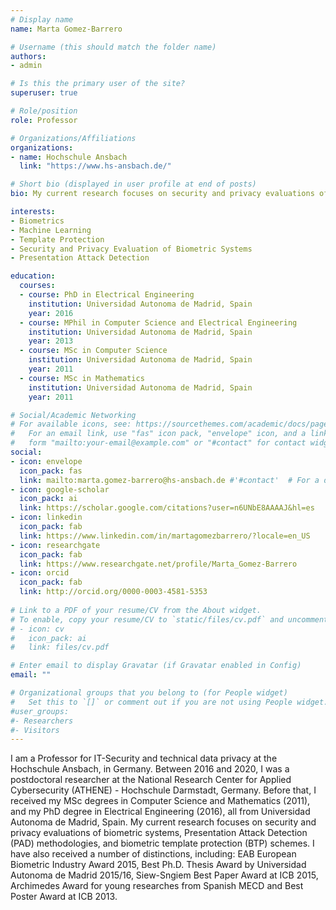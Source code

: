```yaml
---
# Display name
name: Marta Gomez-Barrero

# Username (this should match the folder name)
authors:
- admin

# Is this the primary user of the site?
superuser: true

# Role/position
role: Professor

# Organizations/Affiliations
organizations:
- name: Hochschule Ansbach
  link: "https://www.hs-ansbach.de/"

# Short bio (displayed in user profile at end of posts)
bio: My current research focuses on security and privacy evaluations of biometric systems, Presentation Attack Detection (PAD) methodologies and biometric template protection schemes.

interests:
- Biometrics
- Machine Learning
- Template Protection
- Security and Privacy Evaluation of Biometric Systems
- Presentation Attack Detection

education:
  courses:
  - course: PhD in Electrical Engineering
    institution: Universidad Autonoma de Madrid, Spain
    year: 2016
  - course: MPhil in Computer Science and Electrical Engineering
    institution: Universidad Autonoma de Madrid, Spain
    year: 2013
  - course: MSc in Computer Science
    institution: Universidad Autonoma de Madrid, Spain
    year: 2011
  - course: MSc in Mathematics
    institution: Universidad Autonoma de Madrid, Spain
    year: 2011

# Social/Academic Networking
# For available icons, see: https://sourcethemes.com/academic/docs/page-builder/#icons
#   For an email link, use "fas" icon pack, "envelope" icon, and a link in the
#   form "mailto:your-email@example.com" or "#contact" for contact widget.
social:
- icon: envelope
  icon_pack: fas
  link: mailto:marta.gomez-barrero@hs-ansbach.de #'#contact'  # For a direct email link, use "mailto:test@example.org".
- icon: google-scholar
  icon_pack: ai
  link: https://scholar.google.com/citations?user=n6UNbE8AAAAJ&hl=es
- icon: linkedin
  icon_pack: fab
  link: https://www.linkedin.com/in/martagomezbarrero/?locale=en_US
- icon: researchgate
  icon_pack: fab
  link: https://www.researchgate.net/profile/Marta_Gomez-Barrero
- icon: orcid
  icon_pack: fab
  link: http://orcid.org/0000-0003-4581-5353
  
# Link to a PDF of your resume/CV from the About widget.
# To enable, copy your resume/CV to `static/files/cv.pdf` and uncomment the lines below.
# - icon: cv
#   icon_pack: ai
#   link: files/cv.pdf

# Enter email to display Gravatar (if Gravatar enabled in Config)
email: ""

# Organizational groups that you belong to (for People widget)
#   Set this to `[]` or comment out if you are not using People widget.
#user_groups:
#- Researchers
#- Visitors
---
```


I am a Professor for IT-Security and technical data privacy at the Hochschule Ansbach, in Germany. Between 2016 and 2020, I was a postdoctoral researcher at the National Research Center for Applied Cybersecurity (ATHENE) - Hochschule Darmstadt, Germany. Before that, I received my MSc degrees in Computer Science and Mathematics (2011), and my PhD degree in Electrical Engineering (2016), all from Universidad Autonoma de Madrid, Spain. My current research focuses on security and privacy evaluations of biometric systems, Presentation Attack Detection (PAD) methodologies, and biometric template protection (BTP) schemes. I have also received a number of distinctions, including: EAB European Biometric Industry Award 2015, Best Ph.D. Thesis Award by Universidad Autonoma de Madrid 2015/16, Siew-Sngiem Best Paper Award at ICB 2015, Archimedes Award for young researches from Spanish MECD and Best Poster Award at ICB 2013.
